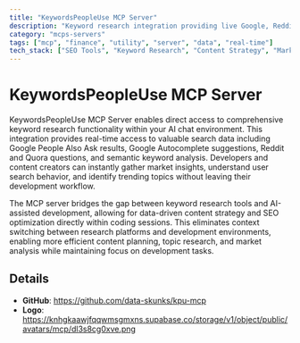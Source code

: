 ```yaml
---
title: "KeywordsPeopleUse MCP Server"
description: "Keyword research integration providing live Google, Reddit, and Quora data directly within AI chat interfaces."
category: "mcps-servers"
tags: ["mcp", "finance", "utility", "server", "data", "real-time"]
tech_stack: ["SEO Tools", "Keyword Research", "Content Strategy", "Market Analysis", "Search Analytics"]
---
```


# KeywordsPeopleUse MCP Server

KeywordsPeopleUse MCP Server enables direct access to comprehensive keyword research functionality within your AI chat environment. This integration provides real-time access to valuable search data including Google People Also Ask results, Google Autocomplete suggestions, Reddit and Quora questions, and semantic keyword analysis. Developers and content creators can instantly gather market insights, understand user search behavior, and identify trending topics without leaving their development workflow.

The MCP server bridges the gap between keyword research tools and AI-assisted development, allowing for data-driven content strategy and SEO optimization directly within coding sessions. This eliminates context switching between research platforms and development environments, enabling more efficient content planning, topic research, and market analysis while maintaining focus on development tasks.

## Details

- **GitHub**: https://github.com/data-skunks/kpu-mcp
- **Logo**: https://knhgkaawjfqqwmsgmxns.supabase.co/storage/v1/object/public/avatars/mcp/dl3s8cg0xve.png
